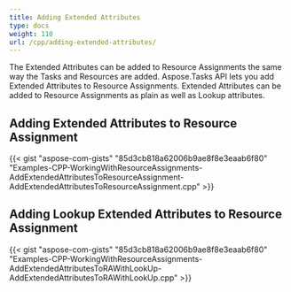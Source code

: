 ```yaml
---
title: Adding Extended Attributes
type: docs
weight: 110
url: /cpp/adding-extended-attributes/
---
```


The Extended Attributes can be added to Resource Assignments the same way the Tasks and Resources are added. Aspose.Tasks API lets you add Extended Attributes to Resource Assignments. Extended Attributes can be added to Resource Assignments as plain as well as Lookup attributes.
## **Adding Extended Attributes to Resource Assignment**
{{< gist "aspose-com-gists" "85d3cb818a62006b9ae8f8e3eaab6f80" "Examples-CPP-WorkingWithResourceAssignments-AddExtendedAttributesToResourceAssignment-AddExtendedAttributesToResourceAssignment.cpp" >}}
## **Adding Lookup Extended Attributes to Resource Assignment**
{{< gist "aspose-com-gists" "85d3cb818a62006b9ae8f8e3eaab6f80" "Examples-CPP-WorkingWithResourceAssignments-AddExtendedAttributesToRAWithLookUp-AddExtendedAttributesToRAWithLookUp.cpp" >}}
